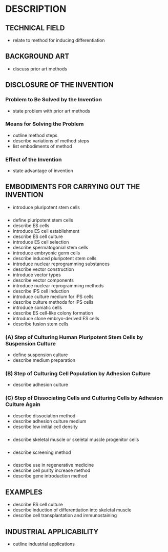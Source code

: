 # DESCRIPTION

## TECHNICAL FIELD

- relate to method for inducing differentiation

## BACKGROUND ART

- discuss prior art methods

## DISCLOSURE OF THE INVENTION

### Problem to Be Solved by the Invention

- state problem with prior art methods

### Means for Solving the Problem

- outline method steps
- describe variations of method steps
- list embodiments of method

### Effect of the Invention

- state advantage of invention

## EMBODIMENTS FOR CARRYING OUT THE INVENTION

- introduce pluripotent stem cells

### <Pluripotent Stem Cells>

- define pluripotent stem cells
- describe ES cells
- introduce ES cell establishment
- describe ES cell culture
- introduce ES cell selection
- describe spermatogonial stem cells
- introduce embryonic germ cells
- describe induced pluripotent stem cells
- introduce nuclear reprogramming substances
- describe vector construction
- introduce vector types
- describe vector components
- introduce nuclear reprogramming methods
- describe iPS cell induction
- introduce culture medium for iPS cells
- describe culture methods for iPS cells
- introduce somatic cells
- describe ES cell-like colony formation
- introduce clone embryo-derived ES cells
- describe fusion stem cells

### (A) Step of Culturing Human Pluripotent Stem Cells by Suspension Culture

- define suspension culture
- describe medium preparation

### (B) Step of Culturing Cell Population by Adhesion Culture

- describe adhesion culture

### (C) Step of Dissociating Cells and Culturing Cells by Adhesion Culture Again

- describe dissociation method
- describe adhesion culture medium
- describe low initial cell density

### <Skeletal Muscle or Skeletal Muscle Progenitor Cells>

- describe skeletal muscle or skeletal muscle progenitor cells

### <Application to Screening for Agents for Treating Myogenic Diseases>

- describe screening method

### <Use for Regenerative Medicine>

- describe use in regenerative medicine
- describe cell purity increase method
- describe gene introduction method

## EXAMPLES

- describe ES cell culture
- describe induction of differentiation into skeletal muscle
- describe cell transplantation and immunostaining

## INDUSTRIAL APPLICABILITY

- outline industrial applications

